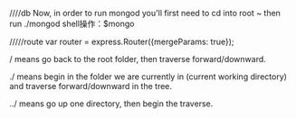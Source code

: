 ////db
Now, in order to run mongod you'll first need to cd into root ~ then run ./mongod
shell操作：$mongo

/////route
var router  = express.Router({mergeParams: true});

/ means go back to the root folder, then traverse forward/downward.

./ means begin in the folder we are currently in (current working directory) and traverse forward/downward in the tree.

../ means go up one directory, then begin the traverse.